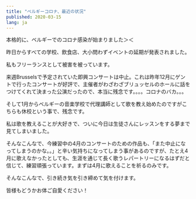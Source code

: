 ```yaml
---
title: "ベルギーコロナ、最近の状況"
published: 2020-03-15
lang: ja
---
```



本格的に、ベルギーでのコロナ感染が始まりました＞＜


昨日からすべての学校、飲食店、大小問わずイベントの延期が発表されました。

私もフリーランスとして被害を被っています。

来週Brusselsで予定されていた即興コンサートは中止。これは昨年12月にゲントで行ったコンサートが好評で、主催者がわざわざブリュッセルのホールに話をつけてくれて決まった公演だったので、本当に残念です。。。。コロナのバカ。。。


そして1月からベルギーの音楽学校で代理講師として歌を教え始めたのですがこちらも休校という事で、残念です。

私は歌を教えることが大好きで、ついに今日は生徒さんにレッスンをする夢まで見てしまいました。


そんなこんなで、今練習中の4月のコンサートのための作品も、「また中止になってしまうのかな。。」と辛い気持ちになってしまう事があるのですが、たとえ4月に歌えなかったとしても、生涯を通じて長く歌うレパートリーになるはずだと信じて、練習頑張っています。まずは4月に歌えることを祈るのみです。

そんなこんなで、引き続き気を引き締めて気を付けます。

皆様もどうかお体ご自愛ください！
